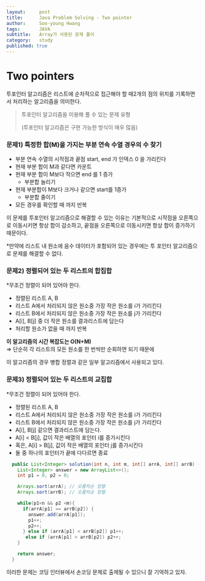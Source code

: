```yaml
---
layout:     post
title:      Java Problem Solving - Two pointer 
author:     Soo-young Hwang
tags: 		JAVA
subtitle:  	Array가 사용된 문제 풀이
category:   study
published: true
---
```


# Two pointers

투포인터 알고리즘은 리스트에 순차적으로 접근해야 할 때2개의 점의 위치를 기록하면서 처리하는 알고리즘을 의미한다.

> 투포인터 알고리즘을 이용해 풀 수 있는 문제 유형
>
> (투포인터 알고리즘은 구현 가능한 방식이 매우 많음)

### 문제1) 특정한 합(M)을 가지는 부분 연속 수열 경우의 수 찾기

- 부분 연속 수열의 시작점과 끝점 start, end 가 인덱스 0 을 가리킨다
- 현재 부분 합이 M과 같다면 카운트
- 현재 부분 합이 M보다 작으면 end 를 1 증가
    - 부분합 늘리기
- 현재 부분합이 M보다 크거나 같으면 start를 1증가
    - 부분합 줄이기
- 모든 경우를 확인할 때 까지 반복


이 문제를 투포인터 알고리즘으로 해결할 수 있는 이유는 기본적으로
시작점을 오른쪽으로 이동시키면 항상 합이 감소하고,
끝점을 오른쪽으로 이동시키면 항상 합이 증가하기 때문이다.

*만약에 리스트 내 원소에 음수 데이터가 포함되어 있는 경우에는 투 포인터 알고리즘으로 문제를 해결할 수 없다.

### 문제2) 정렬되어 있는 두 리스트의 합집합

*무조건 정렬이 되어 있어야 한다.

- 정렬된 리스트  A, B
- 리스트 A에서 처리되지 않은 원소중 가장 작은 원소를 i가 가리킨다
- 리스트 B에서 처리되지 않은 원소중 가장 작은 원소를 j가 가리킨다
- A[i], B[j] 중 더 작은 원소를 결과리스트에 담는다
- 처리할 원소가 없을 때 까지 반복


**이 알고리즘의 시간 복잡도는 O(N+M)**        
=> 단순히 각 리스트의 모든 원소를 한 번씩만 순회하면 되기 때문에

이 알고리즘의 경우 병합 정렬과 같은 일부 알고리즘에서 사용되고 있다.

### 문제3) 정렬되어 있는 두 리스트의 교집합

*무조건 정렬이 되어 있어야 한다.

- 정렬된 리스트  A, B
- 리스트 A에서 처리되지 않은 원소중 가장 작은 원소를 i가 가리킨다
- 리스트 B에서 처리되지 않은 원소중 가장 작은 원소를 j가 가리킨다
- A[i], B[j] 같으면 결과리스트에 담는다.
- A[i] < B[j], 값이 작은 배열의 포인터 i를 증가시킨다
- 혹은, A[i] > B[j], 값이 작은 배열의 포인터 j를 증가시킨다
- 둘 중 하나의 포인터가 끝에 다다르면 종료

```java
  public List<Integer> solution(int n, int m, int[] arrA, int[] arrB) {
    List<Integer> answer = new ArrayList<>();
    int p1 = 0, p2 = 0;

    Arrays.sort(arrA); // 오름차순 정렬
    Arrays.sort(arrB); // 오름차순 정렬

    while(p1<n && p2 <m){
      if(arrA[p1] == arrB[p2]) {
        answer.add(arrA[p1]);
        p1++;
        p2++;
      } else if (arrA[p1] < arrB[p2]) p1++;
       else if (arrA[p1] > arrB[p2]) p2++;
    }

    return answer;
  }
```


이러한 문제는 코딩 인터뷰에서 손코딩 문제로 출제될 수 있으니 잘 기억하고 있자.
  




